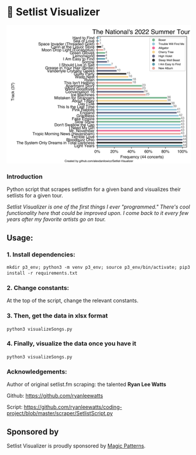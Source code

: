 # 🎵 Setlist Visualizer

![graph](./img/example.png)

### Introduction

Python script that scrapes setlistfm for a given band and visualizes their setlists for a given tour.

_Setlist Visualizer is one of the first things I ever "programmed." There's cool functionality here that could be improved upon. I come back to it every few years after my favorite artists go on tour._

## Usage:

### 1. Install dependencies:

```
mkdir p3_env; python3 -m venv p3_env; source p3_env/bin/activate; pip3 install -r requirements.txt
```

### 2. Change constants:

At the top of the script, change the relevant constants.

### 3. Then, get the data in xlsx format

`python3 visualizeSongs.py`

### 4. Finally, visualize the data once you have it

`python3 visualizeSongs.py`

### Acknowledgements:

Author of original setlist.fm scraping: the talented **Ryan Lee Watts**

Github: https://github.com/ryanleewatts

Script: https://github.com/ryanleewatts/coding-project/blob/master/scraper/SetlistScript.py

## Sponsored by

Setlist Visualizer is proudly sponsored by [Magic Patterns](https://www.magicpatterns.com/).
